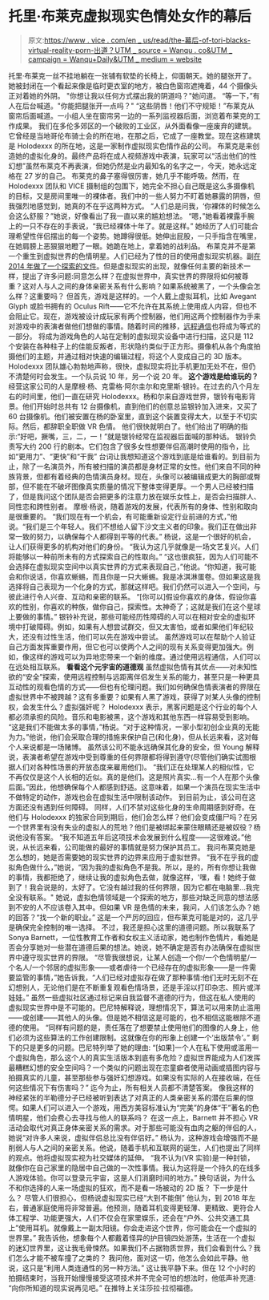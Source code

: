 # 托里·布莱克虚拟现实色情处女作的幕后

> 原文:[https://www . vice . com/en _ us/read/the-幕后-of-tori-blacks-virtual-reality-porn-出道？UTM _ source = Wanqu . co&UTM _ campaign = Wanqu+Daily&UTM _ medium = website](https://www.vice.com/en_us/read/behind-the-scenes-of-tori-blacks-virtual-reality-porn-debut?utm_source=wanqu.co&utm_campaign=Wanqu+Daily&utm_medium=website)

 托里·布莱克一丝不挂地躺在一张铺有软垫的长椅上，仰面朝天。她的腿张开了。她被封闭在一个看起来像是临时更衣室的地方，被白色窗帘遮掩着，44 个摄像头正对着她的外阴。  "你想让我以任何方式摆出我的阴道吗？"她问道。  “等一下，”有人在后台喊道。"你能把腿张开一点吗？"  “这些阴唇！他们不守规矩！”布莱克从窗帘后面喊道。一小组人坐在窗帘另一边的一系列监视器后面，浏览着布莱克的工作成果。  我们在多伦多郊区的一个破败的工业区，从外面看像一座废弃的建筑。它曾经是当地哥伦布骑士会的所在地，在那之后，它成了一座教堂。现在这栋建筑是 Holodexxx 的所在地，这是一家制作虚拟现实色情作品的公司。  布莱克是来创造她的虚拟化身的。最终产品将在成人视频游戏中表演，玩家可以“活出他们的性幻想”虽然布莱克不再表演，但她仍然是业内最知名的名字之一，今天，她永远定格在 27 岁的自己。  布莱克的鼻子塞得很厉害，她几乎不能呼吸。然而，在 Holodexxx 团队和 VICE 摄制组的包围下，她完全不担心自己既是这么多摄像机的目标，又是房间里唯一的裸体者。我们中的一些人努力不盯着她暴露的阴唇，但我强烈地感觉到，她真的不在乎这两种方式。  “人们总是问我，‘你裸体的时候怎么会这么舒服？”她说，好像看出了我一直以来的尴尬想法。  “嗯，”她看着裸露手腕上的一只不存在的手表说，“我已经裸体十年了。就是这样。”  她经历了人们可能合理希望性伴侣摆出的每一个姿势。她蹲得很低。她伸出屁股，一只手指含在嘴里，在她肩膀上恶狠狠地瞪了一眼。她跪在地上，拿着她的战利品。  布莱克并不是第一个重生到虚拟世界的色情明星。人们已经为了性的目的使用虚拟现实机器。副[在 2014 年做了一个探索的文件](http://www.vice.com/video/love-industries-digital-sex-669)。但是虚拟现实的出现，就像任何主要的新技术一样，提出了许多问题:同意怎么样？在虚拟世界中，真实世界的界限将如何被尊重？这对人与人之间的身体亲密关系有什么影响？如果系统被黑了，一个头像会怎么样？这重要吗？  但首先，游戏是这样的。一个人戴上虚拟耳机，比如 Avegant Glyph 或脸书拥有的 Oculus Rift——它不允许在其系统上使用成人内容，但也不会阻止它。现在，游戏被设计成玩家有两个控制器，他们用这两个控制器作为手来对游戏中的表演者做他们想做的事情。随着时间的推移，[远程通信](http://motherboard.vice.com/en_ca/read/ex-toy-the-most-expensive-specs-in-sex)也将成为等式的一部分。  将成为游戏角色的人站在定制的虚拟现实设备中进行扫描，这只是 112 个安装在各种柱子上的佳能反叛者，形状隐约类似于正方形。摄像机从各个角度拍摄他们的主题，并通过相对快速的编辑过程，将这个人变成自己的 3D 版本。  Holodexxx 团队雄心勃勃地声称，很快，虚拟现实将比手机更加无处不在，但仍不清楚何时会发生。一个队员说 10 年，另一个说 20 年。  **这个游戏是给谁玩的？**  经营这家公司的人是摩根·杨、克雷格·阿尔圭尔和克里斯·银铃。在过去的八个月左右的时间里，他们一直在研究 Holodexxx。杨和尔来自游戏世界，银铃有电影背景。他们开始时总共有 12 台摄像机，直到他们的创意总监银铃加入进来，又买了 60 台摄像机。他们被安置在杨的卧室里，直到这个装置变得太大，以至于不切实际。然后，都辞职全职做 VR 色情。  他们很快就明白了。他们给出了明确的指示:“好吧，撅嘴，三，二，一！”就是银铃经常在监视器后面喊的那种话。  银铃负责写大约 200 行的剧本。它们包含了很多女性想要伴侣高潮时使用的指令，比如“更用力”、“更快”和“干我”  台词让我想知道这个游戏到底是给谁看的。到目前为止，除了一名演员外，所有被扫描的演员都是身材正常的女性。他们来自不同的种族背景，但都有着经典的色情演员身材。现在，头像可以被编辑成更大的胸部或臀部，但不能在不破坏图像真实质量的情况下整体变得更厚。一个男人已经被扫描了，但是我问这个团队是否会把更多的注意力放在娱乐女性上，是否会扫描胖人、同性恋和跨性别者。  摩根·杨说，随着游戏的发展，代表所有的身体、性别和取向是很重要的。  “我们现在有一个机会，有可能重新设定行业前进的方式，”他说。“我们是三个年轻人。我们不想给人留下沙文主义者的印象。我们正在做出非常一致的努力，以确保每个人都得到平等的代表。”  杨说，这是一个很好的机会，让人们获得更多的机构对他们的身份。  “我认为这几乎就像是一场文艺复兴。人们将能够以一种前所未有的方式探索自己的性取向。”  “这也很疯狂，因为人们可能不会选择在虚拟现实空间中以真实世界的方式来表现自己，”他说。“你知道，我可能会和你说话，你喜欢蜥蜴，而且你是一只大蜥蜴。我是冰淇淋蛋卷。但如果这是我选择将自己表现为一个化身的方式，那就这样吧。我们仍然可以进入一个空间，与彼此进行令人兴奋、互动和亲密的联系。  “[你可以]假设你喜欢的身体，假设你喜欢的性别，你喜欢的种族，做你自己，探索性。太神奇了；这就是我们在这个星球上要做的事情。”  银铃补充说，那些可能经历性障碍的人可以在相对安全的虚拟环境中打破障碍。例如，如果有人想尝试群交，但又太害怕，或者如果他们年纪较大，还没有过性生活，他们可以先在游戏中尝试。  虽然游戏可以在帮助个人验证自己方面发挥重要作用，但它也可以使两个人之间的现有关系变得更加强大。例如，像这样的游戏可以为异地恋带来一个新的维度。通过使用远程通信，人们可以在远处相互联系。  **看看这个元宇宙的道德观**  虽然虚拟色情有其优点——对未知性欲的“安全”探索，使用远程控制与远距离伴侣发生关系的能力，甚至只是一种更具互动性的观看色情的方式——但也有伦理问题。我们如何确保色情表演者的界限在虚拟世界中不被跨越？这有多重要？如果有人黑了游戏，获得了对某人头像的控制权，会发生什么？虚拟强奸呢？  Holodexxx 表示，黑客问题是这个行业的每个人都必须承担的风险。音乐和电影被黑，这个游戏和其他东西一样容易受到影响。  “这是我们不能做太多的事情，”杨说。“对于这种情况，一家小型初创企业真的无能为力。”他说，他们会采取合理的措施来保护自己(和化身)，但从长远来看，这对每个人来说都是一场赌博。  虽然该公司不能永远确保其化身的安全，但 Young 解释说，表演者希望在游戏中受到尊重的任何界限都将得到遵守(尽管他们确实试图根据人们对各种性场景的开放态度来雇用他们)。  “我们正在处理某人的相似性，它不再仅仅是这个人长相的近似。真的是他们。这是照片真实…有一个人在那个头像后面。”因此，他想确保每个人都感到舒适。这意味着，如果一个演员在现实生活中不做特定的动作，游戏也会在虚拟生活中限制该动作。  到目前为止，该公司在这方面还没有遇到任何障碍。  同样，人们不禁对这些化身的生命周期感到好奇。在他们与 Holodexxx 的独家合同到期后，他们会怎么样？他们会变成僵尸吗？在另一个世界里有没有失业的虚拟人的荒地？他们是被绑起来蒙住眼睛还是被奴役？杨说他没有答案。  “我不知道五年后这项技术会发展到什么程度——这很难说。”他说，从长远来看，公司能做的最好的事情就是努力保护其员工。  我问布莱克她是怎么想的，她是否需要她的现实世界的边界来应用于虚拟世界。  “我不在乎我的虚拟角色做什么，”她说，“因为我的虚拟角色不是我。所以，是的，所有你想让我做的事情，我都拒绝了，继续让我的虚拟角色去做，就像这样，'嘿，看！她终于做到了！我会说是的，太好了。它没有越过我的任何界限，因为它都在电脑里…我完全没有联系。"  她说，虚拟色情领域是一个探索的地方，那些对缺乏同意的想法感到不安的人不应该卷入其中。但如果 VR 是色情的未来，我问，人们该怎么办？她的回答？“找一个新的职业。”  这是一个严厉的回应，但布莱克可能是对的，这几乎是确保完全控制的唯一选择。  不过，我还是担心这里的道德问题。所以我联系了 Sonya Barnett，一位性教育工作者和女权主义活动家，她也制作色情片，看她是否会分享她对一些潜在道德后果的想法。她说，她不确定是否有办法确保在虚拟世界中遵守现实世界的界限。  “尽管我很想说，让某人创造一个你/一个色情明星/一个名人/一个邻居的虚拟形象——或者虐待一个已经存在的虚拟形象——是一件需要监管的事情，”她告诉我，“人们已经对虚拟存在做了那种事情:他们无时无刻不在幻想别人，无论他们是在不断重复观看色情场景，还是手淫以打印杂志、照片或洋娃娃。”  虽然一些虚拟社区通过标记来自我监督不道德的行为，但这在私人使用的虚拟现实世界中是不可能的。巴尼特解释说，理想情况下，算法可以用来防止滥用——或创建——其他人的头像。但是她不相信这是可能的，也不相信这能根除不道德的使用。  “同样有问题的是，责任落在了想要禁止使用他们的图像的人身上，他们必须为这些算法的工作创建限制。这就像在你的形象上创建一个‘出版禁令’。”  剩下的只是更多的问题。巴尼特列举了她的理由:  “[如果]一个人在私下使用或滥用一个虚拟角色，那么这个人的真实生活版本到底有多危险？虚拟世界能成为人们发挥最糟糕幻想的安全空间吗？一个类似的问题出现在恋童癖者使用动画或插图内容与拍摄真实的儿童，甚至那些参与强奸幻想游戏。如果没有实际的人在接收端，在任何这些情况下有伤害吗？”  迄今为止，所有相关人员都不清楚答案。  像我这样的神经紧张的半勒德分子已经被听到表达了对真正的人类亲密关系的潜在后果的惊愕。如果人们可以进入一个游戏，用西方美容标准认为“完美”的身体“干”著名的色情明星，他们会费心去寻找与他人的联系吗？  在这一点上，Barnett 并不担心 VR 活动会取代对真正身体亲密关系的需求。对于那些可能没有血肉之躯的伴侣的人，她说“对许多人来说，虚拟伴侣总比没有伴侣好。”  杨认为，这种游戏会增强而不是削弱人与人之间的亲密关系。他说，随着手机和互联网的诞生，人们也提出了同样的观点。他将虚拟现实视为社交媒体的延伸。  “我不认为(VR 实验)是一种封锁，就像你在自己家里的隐居中自己做的一次性事情。我认为这将是一个持久的在线多人游戏体验。你可以登录元宇宙，这是人们消磨时间的地方。”  换句话说，为什么不和你选择的人来一场虚拟的狂欢，而不是看一场被动的 2D 版？  下一步是什么？  尽管人们很担心，但杨说虚拟现实已经“大到不能倒”  他认为，到 2018 年左右，普通家庭使用将非常普遍。他预测，随着耳机变得更轻薄、更精致、更符合人体工程学、功能更强大，人们不仅会在家里娱乐，还会在“户外、公共交通工具上”使用耳机。就像戴上一副太阳镜。你会走进这个世界，你可能会在一个虚拟的世界里。”  我告诉他，想象每个人都戴着怪异的护目镜四处游荡，生活在一个虚拟的迷幻世界里，这让我毛骨悚然。如果我们不占据物质世界，我们会看到什么？我们怎么才能不被车撞了之类的？  我问他，面对这一切，他怎么会如此平静。他说，这只是“利用人类连通性的另一种方法。”  这让我平静下来。但在 12 个小时的拍摄结束时，当我开始慢慢接受这项技术并不完全可怕的想法时，他低声补充道:  “向你所知道的现实说再见吧。”  在推特上关注莎拉·拉彻福德。